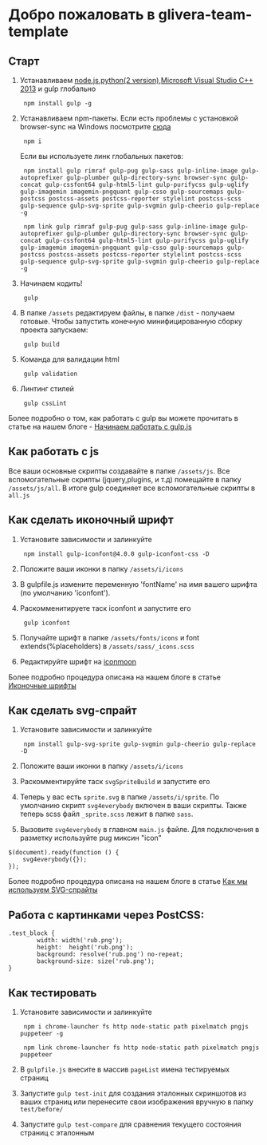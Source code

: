 # Добро пожаловать в glivera-team-template

## Старт
1. Устанавливаем [node.js](https://nodejs.org/),[python(2 version)](https://www.python.org/downloads/release/python-2710/),[Microsoft Visual Studio C++ 2013](https://www.microsoft.com/en-gb/download/details.aspx?id=44914) и gulp глобально

        npm install gulp -g

2. Устанавливаем npm-пакеты. Если есть проблемы с установкой browser-sync на Windows посмотрите [сюда](http://www.browsersync.io/docs/#windows-users)

        npm i

	Если вы используете линк глобальных пакетов:

	    npm install gulp rimraf gulp-pug gulp-sass gulp-inline-image gulp-autoprefixer gulp-plumber gulp-directory-sync browser-sync gulp-concat gulp-cssfont64 gulp-html5-lint gulp-purifycss gulp-uglify gulp-imagemin imagemin-pngquant gulp-csso gulp-sourcemaps gulp-postcss postcss-assets postcss-reporter stylelint postcss-scss gulp-sequence gulp-svg-sprite gulp-svgmin gulp-cheerio gulp-replace -g

	    npm link gulp rimraf gulp-pug gulp-sass gulp-inline-image gulp-autoprefixer gulp-plumber gulp-directory-sync browser-sync gulp-concat gulp-cssfont64 gulp-html5-lint gulp-purifycss gulp-uglify gulp-imagemin imagemin-pngquant gulp-csso gulp-sourcemaps gulp-postcss postcss-assets postcss-reporter stylelint postcss-scss gulp-sequence gulp-svg-sprite gulp-svgmin gulp-cheerio gulp-replace -g

3. Начинаем кодить!

        gulp

4. В папке `/assets` редактируем файлы, в папке `/dist` - получаем готовые. Чтобы запустить конечную минифицированную сборку проекта запускаем:

        gulp build

5. Команда для валидации html

        gulp validation

6. Линтинг стилей

        gulp cssLint

Более подробно о том, как работать с gulp вы можете прочитать в статье на нашем блоге - [Начинаем работать с gulp.js](http://glivera-team.github.io/sass/2016/01/07/gulp.html)

## Как работать с js

Все ваши основные скрипты создавайте в папке `/assets/js`. Все вспомогательные скрипты (jquery,plugins, и т.д) помещайте в папку `/assets/js/all`. В итоге gulp соединяет все вспомогательные скрипты в `all.js`

## Как сделать иконочный шрифт

1. Установите зависимости и залинкуйте

        npm install gulp-iconfont@4.0.0 gulp-iconfont-css -D

2. Положите ваши иконки в папку `/assets/i/icons`
3. В gulpfile.js измените переменную 'fontName' на имя вашего шрифта (по умолчанию 'iconfont').
4. Раскомменитируете таск iconfont и запустите его

        gulp iconfont

5. Получайте шрифт в папке `/assets/fonts/icons` и font extends(%placeholders) в `/assets/sass/_icons.scss`
6. Редактируйте шрифт на [iconmoon](https://icomoon.io)

Более подробно процедура описана на нашем блоге в статье [Иконочные шрифты](http://glivera-team.github.io/svg/2016/01/06/iconfonts.html)

## Как сделать svg-спрайт
1. Установите зависимости и залинкуйте

        npm install gulp-svg-sprite gulp-svgmin gulp-cheerio gulp-replace -D

2. Положите ваши иконки в папку `/assets/i/icons`
3. Раскомментируйте таск `svgSpriteBuild` и запустите его
4. Теперь у вас есть `sprite.svg` в папке `/assets/i/sprite`. По умолчанию скрипт `svg4everybody` включен в ваши скрипты. Также теперь scss файл `_sprite.scss` лежит в папке `sass`.
5. Вызовите `svg4everybody` в главном `main.js` файле. Для подключения в разметку используйте pug миксин "icon"

```
$(document).ready(function () {
	svg4everybody({});
});
```

Более подробно процедура описана на нашем блоге в статье [Как мы используем SVG-спрайты](http://glivera-team.github.io/svg/2015/12/08/svg-sprites.html)

## Работа с картинками через PostCSS:

```
.test_block {
        width: width('rub.png');
        height:  height('rub.png');
        background: resolve('rub.png') no-repeat;
        background-size: size('rub.png');
}
```
## Как тестировать

1. Установите зависимости и залинкуйте

        npm i chrome-launcher fs http node-static path pixelmatch pngjs puppeteer -g

        npm link chrome-launcher fs http node-static path pixelmatch pngjs puppeteer

2. В `gulpfile.js` внесите в массив `pageList` имена тестируемых страниц

3. Запустите `gulp test-init` для создания эталонных скриншотов из ваших страниц или перенесите свои изображения вручную в папку `test/before/`
        
4. Запустите `gulp test-compare` для сравнения текущего состояния страниц с эталонным